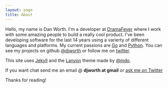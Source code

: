 ```yaml
---
layout: page
title: About
---
```


Hello, my name is Dan Worth.  I'm a developer at [DramaFever](http://www.dramafever.com) where I work with some amazing people to build a really cool product.  I've been developing software for the last 14 years using a varierty of different languages and platforms.  My current passions are [Go](http://www.golang.org) and [Python](http://www.python.org).  You can see my projects on github [@djworth](https://github.com/djworth) or follow me on [twitter](http://twitter.com/djworth).

This site uses [Jekyll](http://jekyllrb.com) and the [Lanyon](http://lanyon.getpoole.com) theme made by [@mdo](https://twitter.com/mdo).

If you want chat send me an email @ **djworth at gmail** or [ask me on Twitter](https://twitter.com/djworth)

Thanks for reading!